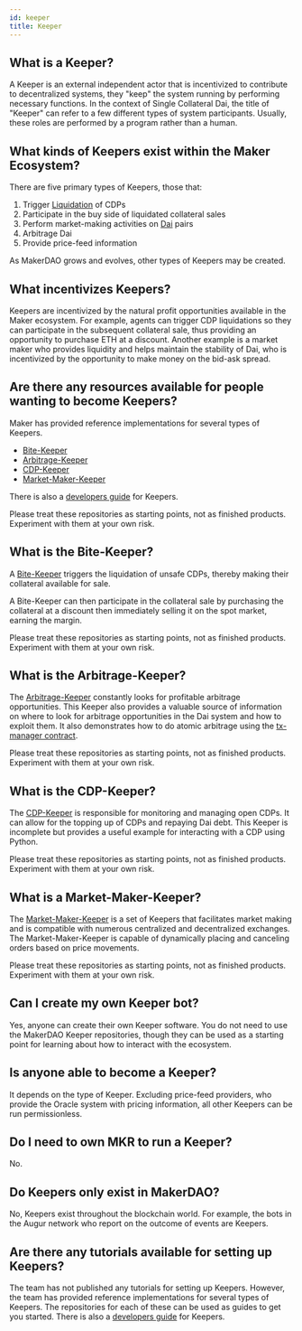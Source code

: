 ```yaml
---
id: keeper
title: Keeper
---
```


## What is a Keeper?

A Keeper is an external independent actor that is incentivized to contribute to decentralized systems, they "keep" the system running by performing necessary functions. In the context of Single Collateral Dai, the title of "Keeper" can refer to a few different types of system participants. Usually, these roles are performed by a program rather than a human.

## What kinds of Keepers exist within the Maker Ecosystem?

There are five primary types of Keepers, those that:

1. Trigger [Liquidation](./liquidation.md) of CDPs
1. Participate in the buy side of liquidated collateral sales
1. Perform market-making activities on [Dai](./dai.md) pairs
1. Arbitrage Dai
1. Provide price-feed information

As MakerDAO grows and evolves, other types of Keepers may be created.

## What incentivizes Keepers?

Keepers are incentivized by the natural profit opportunities available in the Maker ecosystem. For example, agents can trigger CDP liquidations so they can participate in the subsequent collateral sale, thus providing an opportunity to purchase ETH at a discount. Another example is a market maker who provides liquidity and helps maintain the stability of Dai, who is incentivized by the opportunity to make money on the bid-ask spread.

## Are there any resources available for people wanting to become Keepers?

Maker has provided reference implementations for several types of Keepers.

- [Bite-Keeper](https://github.com/makerdao/bite-keeper)
- [Arbitrage-Keeper](https://github.com/makerdao/arbitrage-keeper)
- [CDP-Keeper](https://github.com/makerdao/cdp-keeper)
- [Market-Maker-Keeper](https://github.com/makerdao/market-maker-keeper)

There is also a [developers guide](https://github.com/makerdao/developerguides/blob/master/keepers) for Keepers.

Please treat these repositories as starting points, not as finished products. Experiment with them at your own risk.

## What is the Bite-Keeper?

A [Bite-Keeper](https://github.com/makerdao/bite-keeper) triggers the liquidation of unsafe CDPs, thereby making their collateral available for sale.

A Bite-Keeper can then participate in the collateral sale by purchasing the collateral at a discount then immediately selling it on the spot market, earning the margin.

Please treat these repositories as starting points, not as finished products. Experiment with them at your own risk.

## What is the Arbitrage-Keeper?

The [Arbitrage-Keeper](https://github.com/makerdao/arbitrage-keeper) constantly looks for profitable arbitrage opportunities. This Keeper also provides a valuable source of information on where to look for arbitrage opportunities in the Dai system and how to exploit them. It also demonstrates how to do atomic arbitrage using the [tx-manager contract](https://github.com/makerdao/tx-manager).

Please treat these repositories as starting points, not as finished products. Experiment with them at your own risk.

## What is the CDP-Keeper?

The [CDP-Keeper](https://github.com/makerdao/cdp-keeper) is responsible for monitoring and managing open CDPs. It can allow for the topping up of CDPs and repaying Dai debt. This Keeper is incomplete but provides a useful example for interacting with a CDP using Python.

Please treat these repositories as starting points, not as finished products. Experiment with them at your own risk.

## What is a Market-Maker-Keeper?

The [Market-Maker-Keeper](https://github.com/makerdao/market-maker-keeper) is a set of Keepers that facilitates market making and is compatible with numerous centralized and decentralized exchanges. The Market-Maker-Keeper is capable of dynamically placing and canceling orders based on price movements.

Please treat these repositories as starting points, not as finished products. Experiment with them at your own risk.

## Can I create my own Keeper bot?

Yes, anyone can create their own Keeper software. You do not need to use the MakerDAO Keeper repositories, though they can be used as a starting point for learning about how to interact with the ecosystem.

## Is anyone able to become a Keeper?

It depends on the type of Keeper. Excluding price-feed providers, who provide the Oracle system with pricing information, all other Keepers can be run permissionless.

## Do I need to own MKR to run a Keeper?

No.

## Do Keepers only exist in MakerDAO?

No, Keepers exist throughout the blockchain world. For example, the bots in the Augur network who report on the outcome of events are Keepers.

## Are there any tutorials available for setting up Keepers?

The team has not published any tutorials for setting up Keepers. However, the team has provided reference implementations for several types of Keepers. The repositories for each of these can be used as guides to get you started. There is also a [developers guide](https://github.com/makerdao/developerguides/blob/master/keepers) for Keepers.
